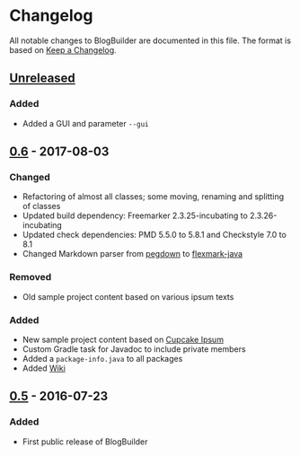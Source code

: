 # Changelog
All notable changes to BlogBuilder are documented in this file. The format is based on [Keep a Changelog](http://keepachangelog.com/).


## [Unreleased]
### Added
- Added a GUI and parameter `--gui`


## [0.6] - 2017-08-03
### Changed
- Refactoring of almost all classes; some moving, renaming and splitting of classes
- Updated build dependency: Freemarker 2.3.25-incubating to 2.3.26-incubating
- Updated check dependencies: PMD 5.5.0 to 5.8.1 and Checkstyle 7.0 to 8.1
- Changed Markdown parser from [pegdown](https://github.com/sirthias/pegdown) to [flexmark-java](https://github.com/vsch/flexmark-java)

### Removed
- Old sample project content based on various ipsum texts

### Added
- New sample project content based on [Cupcake Ipsum](http://www.cupcakeipsum.com/)
- Custom Gradle task for Javadoc to include private members
- Added a `package-info.java` to all packages
- Added [Wiki](https://github.com/tortlepp/BlogBuilder/wiki)


## [0.5] - 2016-07-23
### Added
- First public release of BlogBuilder


[Unreleased]: https://github.com/tortlepp/BlogBuilder
[0.6]: https://github.com/tortlepp/BlogBuilder/releases/tag/v0.6
[0.5]: https://github.com/tortlepp/BlogBuilder/releases/tag/v0.5
